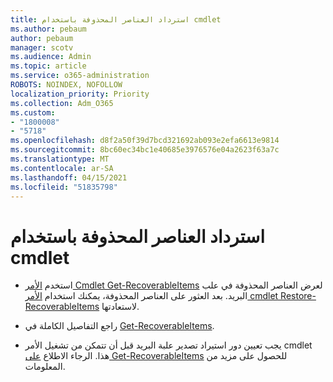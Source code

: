```yaml
---
title: استرداد العناصر المحذوفة باستخدام cmdlet
ms.author: pebaum
author: pebaum
manager: scotv
ms.audience: Admin
ms.topic: article
ms.service: o365-administration
ROBOTS: NOINDEX, NOFOLLOW
localization_priority: Priority
ms.collection: Adm_O365
ms.custom:
- "1800008"
- "5718"
ms.openlocfilehash: d8f2a50f39d7bcd321692ab093e2efa6613e9814
ms.sourcegitcommit: 8bc60ec34bc1e40685e3976576e04a2623f63a7c
ms.translationtype: MT
ms.contentlocale: ar-SA
ms.lasthandoff: 04/15/2021
ms.locfileid: "51835798"
---
```

# <a name="recover-deleted-items-with-cmdlet"></a>استرداد العناصر المحذوفة باستخدام cmdlet

- استخدم [الأمر Cmdlet Get-RecoverableItems](https://docs.microsoft.com/powershell/module/exchange/get-recoverableitems?view=exchange-ps) لعرض العناصر المحذوفة في علب البريد. بعد العثور على العناصر المحذوفة، يمكنك استخدام [الأمر cmdlet Restore-RecoverableItems](https://docs.microsoft.com/powershell/module/exchange/Restore-RecoverableItems?view=exchange-ps) لاستعادتها.

- راجع التفاصيل الكاملة في [Get-RecoverableItems](https://docs.microsoft.com/powershell/module/exchange/get-recoverableitems?view=exchange-ps).

- يجب تعيين دور استيراد تصدير علبة البريد قبل أن تتمكن من تشغيل الأمر cmdlet هذا. الرجاء الاطلاع [على Get-RecoverableItems](https://docs.microsoft.com/powershell/module/exchange/get-recoverableitems?view=exchange-ps) للحصول على مزيد من المعلومات.
